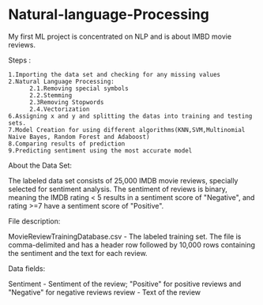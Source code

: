 # Natural-language-Processing

My first ML project is concentrated on NLP and is about IMBD movie reviews. 


Steps :

    1.Importing the data set and checking for any missing values
    2.Natural Language Processing:
          2.1.Removing special symbols
          2.2.Stemming
          2.3Removing Stopwords
          2.4.Vectorization
    6.Assigning x and y and splitting the datas into training and testing sets.
    7.Model Creation for using different algorithms(KNN,SVM,Multinomial Naive Bayes, Random Forest and Adaboost)
    8.Comparing results of prediction
    9.Predicting sentiment using the most accurate model

About the Data Set:

The labeled data set consists of 25,000 IMDB movie reviews, specially selected for sentiment analysis. The sentiment of reviews is binary, meaning the IMDB rating < 5 results in a sentiment score of "Negative", and rating >=7 have a sentiment score of "Positive".



File description:

MovieReviewTrainingDatabase.csv - The labeled training set. The file is comma-delimited and has a header row followed by 10,000 rows containing the sentiment and the text for each review.



Data fields:

Sentiment - Sentiment of the review; "Positive" for positive reviews and "Negative" for negative reviews review - Text of the review

